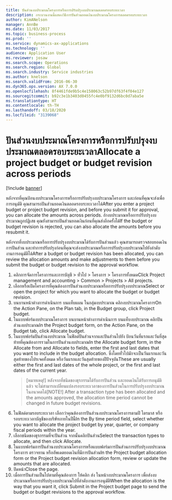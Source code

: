 ```yaml
---
title: ปันส่วนงบประมาณโครงการหรือการปรับปรุงงบประมาณตลอดรอบระยะเวลา
description: กระบวนงานนี้แสดงวิธีการปันส่วนยอดเงินงบประมาณโครงการตลอดรอบระยะเวลา
author: KimANelson
manager: AnnBe
ms.date: 11/03/2017
ms.topic: business-process
ms.prod: ''
ms.service: dynamics-ax-applications
ms.technology: ''
audience: Application User
ms.reviewer: josaw
ms.search.scope: Operations
ms.search.region: Global
ms.search.industry: Service industries
ms.author: knelson
ms.search.validFrom: 2016-06-30
ms.dyn365.ops.version: AX 7.0.0
ms.openlocfilehash: 8f4461fde9b5c4e158063c52b97df63f4f04e127
ms.sourcegitcommit: b92c3e1b3403d0455fc4e0bf9132d6bc0d7aba5e
ms.translationtype: HT
ms.contentlocale: th-TH
ms.lasthandoff: 03/18/2020
ms.locfileid: "3139068"
---
```

# <a name="allocate-a-project-budget-or-budget-revision-across-periods"></a><span data-ttu-id="c13a9-103">ปันส่วนงบประมาณโครงการหรือการปรับปรุงงบประมาณตลอดรอบระยะเวลา</span><span class="sxs-lookup"><span data-stu-id="c13a9-103">Allocate a project budget or budget revision across periods</span></span>

[!include [banner](../../includes/banner.md)]

<span data-ttu-id="c13a9-104"> หลังจากที่คุณป้อนงบประมาณโครงการหรือการปรับปรุงงบประมาณโครงการ และก่อนที่คุณจะส่งเพื่อการอนุมัติ คุณสามารถปันส่วนยอดเงินตลอดรอบระยะเวลาได้</span><span class="sxs-lookup"><span data-stu-id="c13a9-104">After you enter a project budget or project budget revision, and before you submit it for approval, you can allocate the amounts across periods.</span></span> <span data-ttu-id="c13a9-105">ถ้างบประมาณหรือการปรับปรุงงบประมาณถูกปฏิเสธ คุณยังสามารถปันส่วนยอดเงินก่อนที่คุณส่งอีกครั้งได้</span><span class="sxs-lookup"><span data-stu-id="c13a9-105">If the budget or budget revision is rejected, you can also allocate the amounts before you resubmit it.</span></span> 

<span data-ttu-id="c13a9-106">หลังจากที่งบประมาณหรือการปรับปรุงงบประมาณได้รับการปันส่วนแล้ว คุณสามารถตรวจสอบยอดเงินการปันส่วน และทำการปรับปรุงก่อนที่คุณจะส่งงบประมาณหรือการปรับปรุงงบประมาณไปยังลำดับงานการอนุมัติได้</span><span class="sxs-lookup"><span data-stu-id="c13a9-106">After a budget or budget revision has been allocated, you can review the allocation amounts and make adjustments to them before you submit the budget or budget revision to the approval workflow.</span></span> 

1. <span data-ttu-id="c13a9-107">คลิกการจัดการโครงการและการบัญชี > ทั่วไป > โครงการ > โครงการทั้งหมด</span><span class="sxs-lookup"><span data-stu-id="c13a9-107">Click Project management and accounting > Common > Projects > All projects.</span></span> 
2. <span data-ttu-id="c13a9-108">เลือกหรือเปิดโครงการที่คุณต้องการปันส่วนงบประมาณหรือการปรับปรุงงบประมาณ</span><span class="sxs-lookup"><span data-stu-id="c13a9-108">Select or open the project for which you want to allocate the budget or budget revision.</span></span> 
3. <span data-ttu-id="c13a9-109">บนบานหน้าต่างการดำเนินการ บนแท็บแผน ในกลุ่มงบประมาณ คลิกงบประมาณโครงการ</span><span class="sxs-lookup"><span data-stu-id="c13a9-109">On the Action Pane, on the Plan tab, in the Budget group, click Project budget.</span></span> 
4. <span data-ttu-id="c13a9-110">ในแบบฟอร์มงบประมาณโครงการ บนบานหน้าต่างการดำเนินการ บนแท็บงบประมาณ คลิกปันส่วนงบประมาณ</span><span class="sxs-lookup"><span data-stu-id="c13a9-110">In the Project budget form, on the Action Pane, on the Budget tab, click Allocate budget.</span></span> 
5. <span data-ttu-id="c13a9-111">ในแบบฟอร์มปันส่วนงบประมาณ ในฟิลด์ปันส่วนจากและปันส่วนไปยัง ป้อนวันที่แรกและวันที่สุดท้ายที่คุณต้องการรวมในการปันส่วนงบประมาณ</span><span class="sxs-lookup"><span data-stu-id="c13a9-111">In the Allocate budget form, in the Allocate from and Allocate to fields, enter the first and last dates that you want to include in the budget allocation.</span></span> <span data-ttu-id="c13a9-112">ซึ่งโดยทั่วไปมักจะเป็นวันแรกและวันสุดท้ายของโปรเจคทั้งหมด หรือวันแรกและวันสุดท้ายของปีปัจจุบัน</span><span class="sxs-lookup"><span data-stu-id="c13a9-112">These are usually either the first and last dates of the whole project, or the first and last dates of the current year.</span></span>  
   > <span data-ttu-id="c13a9-113">[หมายเหตุ!] หลังจากที่ชนิดของธุรกรรมได้รับการปันส่วน และยอดเงินได้รับการอนุมัติแล้ว จะไม่สามารถเปลี่ยนแปลงรอบระยะเวลาของการปันส่วนในการปรับปรุงงบประมาณในอนาคตได้</span><span class="sxs-lookup"><span data-stu-id="c13a9-113">[NOTE!] After a transaction type has been allocated and the amounts approved, the allocation time period cannot be changed in future budget revisions.</span></span> 
6. <span data-ttu-id="c13a9-114">ในฟิลด์ตามรอบระยะเวลา เลือกว่าคุณต้องการปันส่วนงบประมาณโครงการตามปี ไตรมาส หรือรอบระยะเวลาบัญชีของบริษัทภายในปีนี้</span><span class="sxs-lookup"><span data-stu-id="c13a9-114">In the By time period field, select whether you want to allocate the project budget by year, quarter, or company fiscal periods within the year.</span></span>
7. <span data-ttu-id="c13a9-115">เลือกชนิดของธุรกรรมที่จะปันส่วน จากนั้นคลิกปันส่วน</span><span class="sxs-lookup"><span data-stu-id="c13a9-115">Select the transaction types to allocate, and then click Allocate.</span></span> 
8. <span data-ttu-id="c13a9-116">ในแบบฟอร์มการปันส่วนงบประมาณโครงการหรือแบบฟอร์มการปันส่วนการปรับปรุงงบประมาณโครงการ ตรวจทาน หรืออัพเดตยอดเงินที่มีการปันส่วน</span><span class="sxs-lookup"><span data-stu-id="c13a9-116">In the Project budget allocation form or the Project budget revision allocation form, review or update the amounts that are allocated.</span></span> 
9. <span data-ttu-id="c13a9-117">ปิดหน้า</span><span class="sxs-lookup"><span data-stu-id="c13a9-117">Close the page.</span></span>
10. <span data-ttu-id="c13a9-118">เมื่อการปันส่วนเป็นไปตามที่คุณต้องการ ให้คลิก ส่ง ในหน้างบประมาณโครงการ เพื่อส่งงบประมาณหรือการปรับปรุงงบประมาณไปที่ลำดับงานการอนุมัติ</span><span class="sxs-lookup"><span data-stu-id="c13a9-118">When the allocation is the way that you want it, click Submit in the Project budget page to send the budget or budget revisions to the approval workflow.</span></span>  


